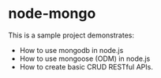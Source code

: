 # node-mongo
This is a sample project demonstrates:
- How to use mongodb in node.js
- How to use mongoose (ODM) in node.js
- How to create basic CRUD RESTful APIs.